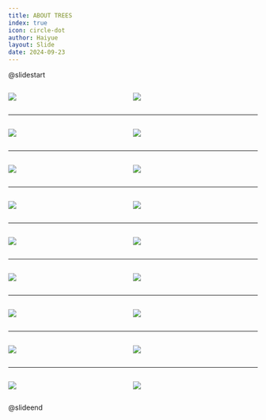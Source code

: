 ```yaml
---
title: ABOUT TREES
index: true
icon: circle-dot
author: Haiyue
layout: Slide
date: 2024-09-23
---
```

 
@slidestart

<div style="display:flex">
<div style="flex:1">

![](https://raw.githubusercontent.com/yclord/reading/refs/heads/master/english/Level-P/ABOUT%20TREES/001.webp)
</div>
<div style="flex:1">

![](https://raw.githubusercontent.com/yclord/reading/refs/heads/master/english/Level-P/ABOUT%20TREES/002.webp)
</div>
</div>

---

<div style="display:flex">
<div style="flex:1">

![](https://raw.githubusercontent.com/yclord/reading/refs/heads/master/english/Level-P/ABOUT%20TREES/003.webp)
</div>
<div style="flex:1">

![](https://raw.githubusercontent.com/yclord/reading/refs/heads/master/english/Level-P/ABOUT%20TREES/004.webp)
</div>
</div>

---

<div style="display:flex">
<div style="flex:1">

![](https://raw.githubusercontent.com/yclord/reading/refs/heads/master/english/Level-P/ABOUT%20TREES/005.webp)
</div>
<div style="flex:1">

![](https://raw.githubusercontent.com/yclord/reading/refs/heads/master/english/Level-P/ABOUT%20TREES/006.webp)
</div>
</div>

---

<div style="display:flex">
<div style="flex:1">

![](https://raw.githubusercontent.com/yclord/reading/refs/heads/master/english/Level-P/ABOUT%20TREES/007.webp)
</div>
<div style="flex:1">

![](https://raw.githubusercontent.com/yclord/reading/refs/heads/master/english/Level-P/ABOUT%20TREES/008.webp)
</div>
</div>

---

<div style="display:flex">
<div style="flex:1">

![](https://raw.githubusercontent.com/yclord/reading/refs/heads/master/english/Level-P/ABOUT%20TREES/009.webp)
</div>
<div style="flex:1">

![](https://raw.githubusercontent.com/yclord/reading/refs/heads/master/english/Level-P/ABOUT%20TREES/010.webp)
</div>
</div>

---

<div style="display:flex">
<div style="flex:1">

![](https://raw.githubusercontent.com/yclord/reading/refs/heads/master/english/Level-P/ABOUT%20TREES/011.webp)
</div>
<div style="flex:1">

![](https://raw.githubusercontent.com/yclord/reading/refs/heads/master/english/Level-P/ABOUT%20TREES/012.webp)
</div>
</div>

---

<div style="display:flex">
<div style="flex:1">

![](https://raw.githubusercontent.com/yclord/reading/refs/heads/master/english/Level-P/ABOUT%20TREES/013.webp)
</div>
<div style="flex:1">

![](https://raw.githubusercontent.com/yclord/reading/refs/heads/master/english/Level-P/ABOUT%20TREES/014.webp)
</div>
</div>

---

<div style="display:flex">
<div style="flex:1">

![](https://raw.githubusercontent.com/yclord/reading/refs/heads/master/english/Level-P/ABOUT%20TREES/015.webp)
</div>
<div style="flex:1">

![](https://raw.githubusercontent.com/yclord/reading/refs/heads/master/english/Level-P/ABOUT%20TREES/016.webp)
</div>
</div>

---

<div style="display:flex">
<div style="flex:1">

![](https://raw.githubusercontent.com/yclord/reading/refs/heads/master/english/Level-P/ABOUT%20TREES/017.webp)
</div>
<div style="flex:1">

![](https://raw.githubusercontent.com/yclord/reading/refs/heads/master/english/Level-P/ABOUT%20TREES/018.webp)
</div>
</div>

@slideend